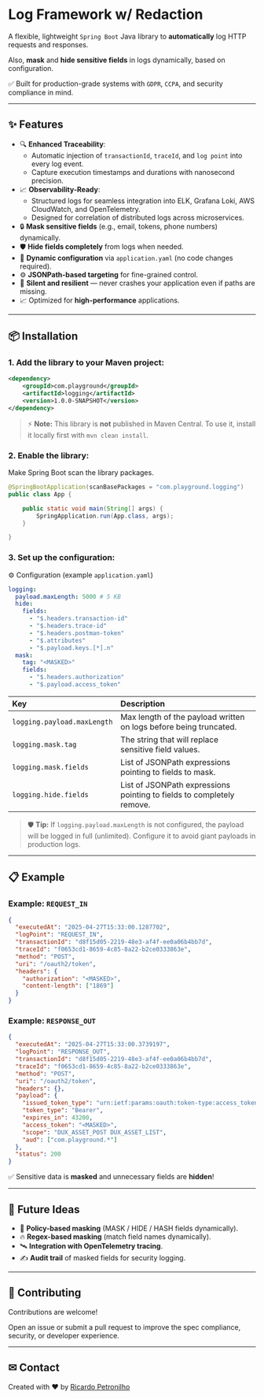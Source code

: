 
# Log Framework w/ Redaction

A flexible, lightweight `Spring Boot` Java library to **automatically** log HTTP requests and responses.

Also, **mask** and **hide sensitive fields** in logs dynamically, based on configuration.

✅ Built for production-grade systems with `GDPR`, `CCPA`, and security compliance in mind.

---

## ✨ Features

- 🔍 **Enhanced Traceability**:
  - Automatic injection of `transactionId`, `traceId`, and `log point` into every log event.
  - Capture execution timestamps and durations with nanosecond precision.
- 📈 **Observability-Ready**:
    - Structured logs for seamless integration into ELK, Grafana Loki, AWS CloudWatch, and OpenTelemetry.
    - Designed for correlation of distributed logs across microservices.
- 🔒 **Mask sensitive fields** (e.g., email, tokens, phone numbers) dynamically.
- 🛡 **Hide fields completely** from logs when needed.
- 📜 **Dynamic configuration** via `application.yaml` (no code changes required).
- ⚙️ **JSONPath-based targeting** for fine-grained control.
- 🚀 **Silent and resilient** — never crashes your application even if paths are missing.
- 📈 Optimized for **high-performance** applications.

---

## 📦 Installation

### 1. Add the library to your Maven project:

```xml
<dependency>
    <groupId>com.playground</groupId>
    <artifactId>logging</artifactId>
    <version>1.0.0-SNAPSHOT</version>
</dependency>
```

> ⚡ **Note:** This library is **not** published in Maven Central. To use it, install it locally first with `mvn clean install`.

### 2. Enable the library:

Make Spring Boot scan the library packages.

```java
@SpringBootApplication(scanBasePackages = "com.playground.logging")
public class App {

    public static void main(String[] args) {
        SpringApplication.run(App.class, args);
    }

}
```

### 3. Set up the configuration:

⚙️ Configuration (example `application.yaml`)

```yaml
logging:
  payload.maxLength: 5000 # 5 KB
  hide:
    fields:
      - "$.headers.transaction-id"
      - "$.headers.trace-id"
      - "$.headers.postman-token"
      - "$.attributes"
      - "$.payload.keys.[*].n"
  mask:
    tag: "<MASKED>"
    fields:
      - "$.headers.authorization"
      - "$.payload.access_token"
```

| Key                         | Description                                                           |
|:----------------------------|:----------------------------------------------------------------------|
| `logging.payload.maxLength` | Max length of the payload written on logs before being truncated.     |
| `logging.mask.tag`          | The string that will replace sensitive field values.                  |
| `logging.mask.fields`       | List of JSONPath expressions pointing to fields to mask.              |
| `logging.hide.fields`       | List of JSONPath expressions pointing to fields to completely remove. |

> 🛡 **Tip:** If `logging.payload.maxLength` is not configured, the payload will be logged in full (unlimited). Configure it to avoid giant payloads in production logs.

---

## 📋 Example

### Example: `REQUEST_IN`

```json
{
  "executedAt": "2025-04-27T15:33:00.1287702",
  "logPoint": "REQUEST_IN",
  "transactionId": "d8f15d05-2219-48e3-af4f-ee0a06b4bb7d",
  "traceId": "f0653cd1-8659-4c85-8a22-b2ce0333863e",
  "method": "POST",
  "uri": "/oauth2/token",
  "headers": {
    "authorization": "<MASKED>",
    "content-length": ["1869"]
  }
}
```

### Example: `RESPONSE_OUT`

```json
{
  "executedAt": "2025-04-27T15:33:00.3739197",
  "logPoint": "RESPONSE_OUT",
  "transactionId": "d8f15d05-2219-48e3-af4f-ee0a06b4bb7d",
  "traceId": "f0653cd1-8659-4c85-8a22-b2ce0333863e",
  "method": "POST",
  "uri": "/oauth2/token",
  "headers": {},
  "payload": {
    "issued_token_type": "urn:ietf:params:oauth:token-type:access_token",
    "token_type": "Bearer",
    "expires_in": 43200,
    "access_token": "<MASKED>",
    "scope": "DUX_ASSET_POST DUX_ASSET_LIST",
    "aud": ["com.playground.*"]
  },
  "status": 200
}
```

✅ Sensitive data is **masked** and unnecessary fields are **hidden**!

---

## 🚀 Future Ideas

- 🧠 **Policy-based masking** (MASK / HIDE / HASH fields dynamically).
- 🔥 **Regex-based masking** (match field names dynamically).
- 🛰 **Integration with OpenTelemetry tracing**.
- ✍️ **Audit trail** of masked fields for security logging.

---

## 🌟 Contributing
Contributions are welcome!

Open an issue or submit a pull request to improve the spec compliance, security, or developer experience.

---

## ✉ Contact
Created with ❤ by [Ricardo Petronilho](https://www.linkedin.com/in/ricardo-petronilho-126a511b2)
